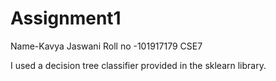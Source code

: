 # Assignment1


Name-Kavya Jaswani
Roll no -101917179
CSE7


I used a decision tree classifier provided in the sklearn library.
